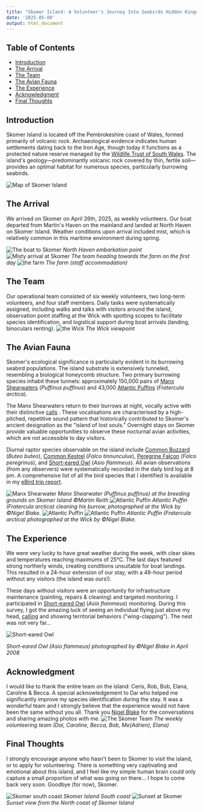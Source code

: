 ```yaml
---
title: "Skomer Island: A Volunteer's Journey Into Seabirds Hidden Kingdom"
date: '2025-05-08'
output: html_document
---
```


## Table of Contents
- [Introduction](#introduction)
- [The Arrival](#the-arrival)
- [The Team](#the-team)
- [The Avian Fauna](#the-avian-fauna)
- [The Experience](#the-experience)
- [Acknowledgment](#acknowledgment)
- [Final Thoughts](#final-thoughts)

## Introduction
Skomer Island is located off the Pembrokeshire coast of Wales, formed primarily of volcanic rock. Archaeological evidence indicates human settlements dating back to the Iron Age, though today it functions as a protected nature reserve managed by the [Wildlife Trust of South Wales](https://www.welshwildlife.org/). The island's geology—predominantly volcanic rock covered by thin, fertile soil—provides an optimal habitat for numerous species, particularly burrowing seabirds.

![Map of Skomer Island](Skomer_map.png)

## The Arrival
We arrived on Skomer on April 26th, 2025, as weekly volunteers. Our boat departed from Martin's Haven on the mainland and landed at North Haven on Skomer Island. Weather conditions upon arrival included mist, which is relatively common in this maritime environment during spring.

![The boat to Skomer](boat.jpg)
*North Haven embarkation point*
![Misty arrival at Skomer](mist.jpg)
*The team heading towards the farm on the first day*
![the farm](the_farm.jpg)
*The farm (staff accommodation)*


## The Team
Our operational team consisted of six weekly volunteers, two long-term volunteers, and four staff members. Daily tasks were systematically assigned, including walks and talks with visitors around the island, observation point staffing at the Wick with spotting scopes to facilitate species identification, and logistical support during boat arrivals (landing, binoculars renting).
![the Wick](the_wick.jpg)
*The Wick viewpoint*

## The Avian Fauna
Skomer's ecological significance is particularly evident in its burrowing seabird populations. The island substrate is extensively tunneled, resembling a biological honeycomb structure. Two primary burrowing species inhabit these tunnels: approximately 150,000 pairs of [Manx Shearwaters](https://ebird.org/species/manshe) (*Puffinus puffinus*) and 43,000 [Atlantic Puffins](https://ebird.org/species/atlpuf) (*Fratercula arctica*).

The Manx Shearwaters return to their burrows at night, vocally active with their distinctive [calls](https://macaulaylibrary.org/asset/235543) . These vocalisations are characterised by a high-pitched, repetitive sound pattern that historically contributed to Skomer's ancient designation as the "island of lost souls." Overnight stays on Skomer provide valuable opportunities to observe these nocturnal avian activities, which are not accessible to day visitors.

Diurnal raptor species observable on the island include [Common Buzzard](https://ebird.org/species/combuz1?siteLanguage=en_GB#:~:text=Common%20Buzzard%20Buteo%20buteo&text=Commonest%20large%20hawk%20in%20many,especially%20moorland%20and%20rough%20grassland.) (*Buteo buteo*), [Common Kestrel](https://ebird.org/species/eurkes) (*Falco tinnunculus*), [Peregrine Falcon](https://ebird.org/species/perfal) (*Falco peregrinus*), and [Short-eared Owl](https://ebird.org/species/sheowl) (*Asio flammeus*). All avian observations (from any observers) were systematically recorded in the daily bird log at 8 pm. A comprehensive list of all the bird species that I identified is available in my [eBird trip report](https://ebird.org/tripreport/360210).

![Manx Shearwater](Manx_Shearwater_MR.jpg)
*Manx Shearwater (Puffinus puffinus) at the breeding grounds on Skomer Island ©Martin Reith*
![Atlantic Puffin](Puffin_NB.jpg)
*Atlantic Puffin (Fratercula arctica) cleaning his burrow, photographed at the Wick by ©Nigel Blake.*
![Atlantic Puffin](puffin_pair.jpg)
![Atlantic Puffin](puffin2_NB.jpg)
*Atlantic Puffin (Fratercula arctica) photographed at the Wick by ©Nigel Blake.*



## The Experience
We were very lucky to have great weather during the week, with clear skies and temperatures reaching maximums of 25°C. The last days featured strong northerly winds, creating conditions unsuitable for boat landings. This resulted in a 24-hour extension of our stay, with a 48-hour period without any visitors (the island was ours!).

These days without visitors were an opportunity for infrastructure maintenance (painting, repairs & cleaning) and targeted monitoring. I participated in [Short-eared Owl](https://ebird.org/species/sheowl) (*Asio flammeus*) monitoring. During this survey, I got the amazing luck of seeing an individual flying just above my head, [calling](https://macaulaylibrary.org/asset/139759261) and showing territorial behaviors ("wing-clapping"). The nest was not very far...

![Short-eared Owl](short-eared_owl_NB.jpg)

*Short-eared Owl (Asio flammeus) photographed by ©Nigel Blake in April 2008*

## Acknowledgment
I would like to thank the entire team on the island: Ceris, Rob, Bob, Elana, Caroline & Becca.
A special acknowledgement to Dai who helped me significantly improve my species identification during the stay. It was a wonderful team and I strongly believe that the experience would not have been the same without you all.
Thank you [Nigel Blake](http://www.nigelblake.co.uk/) for the conversations and sharing amazing photos with me.
![The Skomer Team](the_team.jpg)
*The weekly volunteering team (Dai, Caroline, Becca, Bob, Me(Adrien), Elana)*

## Final Thoughts
I strongly encourage anyone who hasn't been to Skomer to visit the island, or to apply for volunteering. There is something very captivating and emotional about this island, and I feel like my simple human brain could only capture a small proportion of what was going on there... I hope to come back very soon. Goodbye (for now), Skomer.

![Skomer south coast](skomer.jpg)
*Skomer Island South coast*
![Sunset at Skomer](skomer_sunset.jpg)
*Sunset view from the North coast of Skomer Island*

